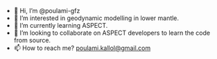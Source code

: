 - 👋 Hi, I’m @poulami-gfz
- 👀 I’m interested in geodynamic modelling in lower mantle.
- 🌱 I’m currently learning ASPECT.
- 💞️ I’m looking to collaborate on ASPECT developers to learn the code from source.
- 📫 How to reach me? poulami.kallol@gmail.com

<!---
poulami-gfz/poulami-gfz is a ✨ special ✨ repository because its `README.md` (this file) appears on your GitHub profile.
You can click the Preview link to take a look at your changes.
--->
